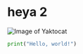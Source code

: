 # heya 2

![Image of Yaktocat](https://octodex.github.com/images/yaktocat.png)


``` python
print("Hello, world!")
```
